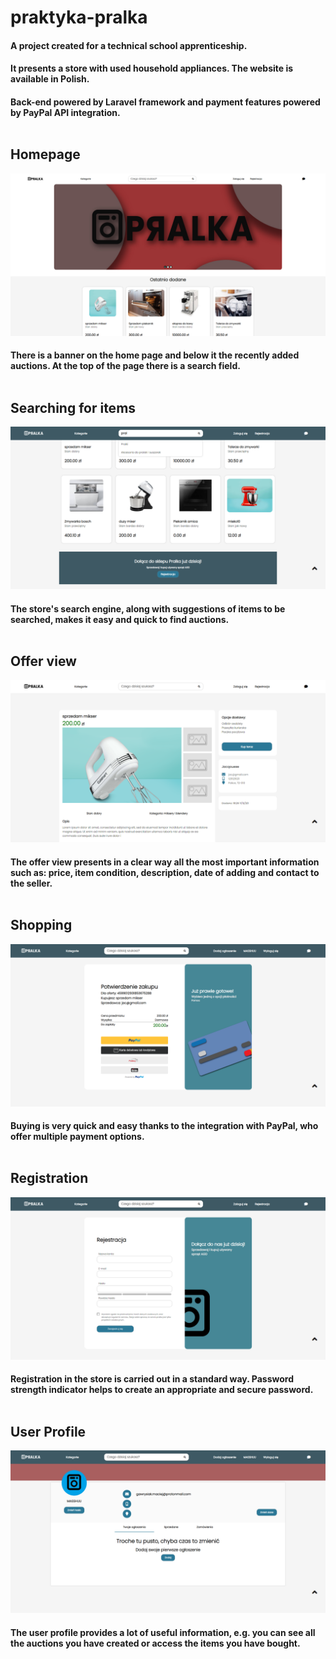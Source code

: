 # praktyka-pralka

#### A project created for a technical school apprenticeship.
#### It presents a store with used household appliances. The website is available in Polish.
#### Back-end powered by Laravel framework and payment features powered by PayPal API integration.<br /><br />

## Homepage
![alt text](https://github.com/MASSHUU12/praktyka-pralka/blob/master/readmeFiles/readme-main.png)
<br />
#### There is a banner on the home page and below it the recently added auctions. At the top of the page there is a search field.<br /><br />

## Searching for items
![alt text](https://github.com/MASSHUU12/praktyka-pralka/blob/master/readmeFiles/readme-search.png)
<br />
#### The store's search engine, along with suggestions of items to be searched, makes it easy and quick to find auctions.<br /><br />

## Offer view
![alt text](https://github.com/MASSHUU12/praktyka-pralka/blob/master/readmeFiles/readme-offer.png)
<br />
#### The offer view presents in a clear way all the most important information such as: price, item condition, description, date of adding and contact to the seller.<br /><br />

## Shopping
![alt text](https://github.com/MASSHUU12/praktyka-pralka/blob/master/readmeFiles/readme-buy.png)
<br />
#### Buying is very quick and easy thanks to the integration with PayPal, who offer multiple payment options.<br /><br />

## Registration
![alt text](https://github.com/MASSHUU12/praktyka-pralka/blob/master/readmeFiles/readme-registration.png)
<br />
#### Registration in the store is carried out in a standard way. Password strength indicator helps to create an appropriate and secure password.<br /><br />

## User Profile
![alt text](https://github.com/MASSHUU12/praktyka-pralka/blob/master/readmeFiles/readme-profile.png)
<br />
#### The user profile provides a lot of useful information, e.g. you can see all the auctions you have created or access the items you have bought.<br /><br />
